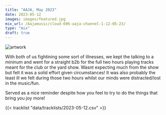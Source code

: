 ```yaml
---
title: "AAJA, May 2023"
date: 2023-05-12
images: images/featured.jpg
mix_url: /Aajamusic/cloud-696-aaja-channel-1-12-05-23/
type: "mix"
draft: true
---
```


![artwork](images/featured.jpg)

With both of us fightining some sort of illnesses, we kept the talking to a mininum and went for a straight b2b for the full two hours playing tracks meant for the club or the yard show. Wasnt expecting much from the show but felt it was a solid effort given circumstances! It was also probably the least ill we felt during those two hours whilst our minds were distracted/lost in the music/fun.  

Served as a nice reminder despite how you feel to try to do the things that bring you joy more!
 
{{< tracklist "data/tracklists/2023-05-12.csv" >}}
